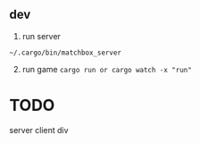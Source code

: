 ## dev

1. run server 

`
~/.cargo/bin/matchbox_server
`

2. run game
`
cargo run
or
cargo watch -x "run"
`

# TODO

server client div
